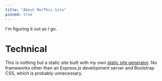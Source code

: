 ```yaml
---
title: "About Me/This Site"
pinned: true
---
```


I'm figuring it out as I go.

# Technical

This is nothing but a static site built with my own [static site generator](https://github.com/joshuacerdenia/garden.cerdenia.com). No frameworks other than an Express.js development server and Bootstrap CSS, which is probably unnecessary.
